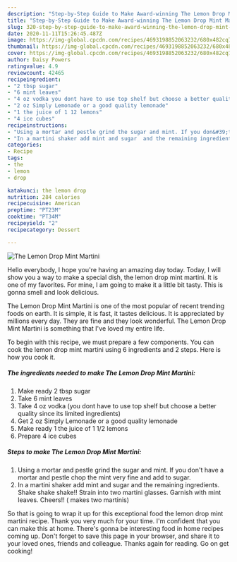 ```yaml
---
description: "Step-by-Step Guide to Make Award-winning The Lemon Drop Mint Martini"
title: "Step-by-Step Guide to Make Award-winning The Lemon Drop Mint Martini"
slug: 320-step-by-step-guide-to-make-award-winning-the-lemon-drop-mint-martini
date: 2020-11-11T15:26:45.487Z
image: https://img-global.cpcdn.com/recipes/4693198852063232/680x482cq70/the-lemon-drop-mint-martini-recipe-main-photo.jpg
thumbnail: https://img-global.cpcdn.com/recipes/4693198852063232/680x482cq70/the-lemon-drop-mint-martini-recipe-main-photo.jpg
cover: https://img-global.cpcdn.com/recipes/4693198852063232/680x482cq70/the-lemon-drop-mint-martini-recipe-main-photo.jpg
author: Daisy Powers
ratingvalue: 4.9
reviewcount: 42465
recipeingredient:
- "2 tbsp sugar"
- "6 mint leaves"
- "4 oz vodka you dont have to use top shelf but choose a better quality since its limited ingredients"
- "2 oz Simply Lemonade or a good quality lemonade"
- "1 the juice of 1 12 lemons"
- "4 ice cubes"
recipeinstructions:
- "Using a mortar and pestle grind the sugar and mint. If you don&#39;t have a mortar and pestle chop the mint very fine and add to sugar."
- "In a martini shaker add mint and sugar  and the remaining ingredients. Shake shake shake!! Strain into two martini glasses. Garnish with mint leaves. Cheers!! ( makes two martinis)"
categories:
- Recipe
tags:
- the
- lemon
- drop

katakunci: the lemon drop 
nutrition: 284 calories
recipecuisine: American
preptime: "PT23M"
cooktime: "PT34M"
recipeyield: "2"
recipecategory: Dessert

---
```



![The Lemon Drop Mint Martini](https://img-global.cpcdn.com/recipes/4693198852063232/680x482cq70/the-lemon-drop-mint-martini-recipe-main-photo.jpg)

Hello everybody, I hope you're having an amazing day today. Today, I will show you a way to make a special dish, the lemon drop mint martini. It is one of my favorites. For mine, I am going to make it a little bit tasty. This is gonna smell and look delicious.

The Lemon Drop Mint Martini is one of the most popular of recent trending foods on earth. It is simple, it is fast, it tastes delicious. It is appreciated by millions every day. They are fine and they look wonderful. The Lemon Drop Mint Martini is something that I've loved my entire life.




To begin with this recipe, we must prepare a few components. You can cook the lemon drop mint martini using 6 ingredients and 2 steps. Here is how you cook it.

<!--inarticleads1-->

##### The ingredients needed to make The Lemon Drop Mint Martini:

1. Make ready 2 tbsp sugar
1. Take 6 mint leaves
1. Take 4 oz vodka (you dont have to use top shelf but choose a better quality since its limited ingredients)
1. Get 2 oz Simply Lemonade or a good quality lemonade
1. Make ready 1 the juice of 1 1/2 lemons
1. Prepare 4 ice cubes




<!--inarticleads2-->

##### Steps to make The Lemon Drop Mint Martini:

1. Using a mortar and pestle grind the sugar and mint. If you don&#39;t have a mortar and pestle chop the mint very fine and add to sugar.
1. In a martini shaker add mint and sugar  and the remaining ingredients. Shake shake shake!! Strain into two martini glasses. Garnish with mint leaves. Cheers!! ( makes two martinis)




So that is going to wrap it up for this exceptional food the lemon drop mint martini recipe. Thank you very much for your time. I'm confident that you can make this at home. There's gonna be interesting food in home recipes coming up. Don't forget to save this page in your browser, and share it to your loved ones, friends and colleague. Thanks again for reading. Go on get cooking!
